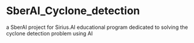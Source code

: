 # SberAI_Cyclone_detection
a SberAI project for Sirius.AI educational program dedicated to solving the cyclone detection problem using AI
